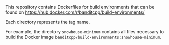 This repository contains Dockerfiles for build environments
that can be found on https://hub.docker.com/r/banditcpp/build-environments/

Each directory represents the tag name.

For example, the directory `snowhouse-minimum` contains all files necessary
to build the Docker image `banditcpp/build-environments:snowhouse-minimum`.
